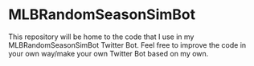 # MLBRandomSeasonSimBot
This repository will be home to the code that I use in my MLBRandomSeasonSimBot Twitter Bot. Feel free to improve the code in your own way/make your own Twitter Bot based on my own.
